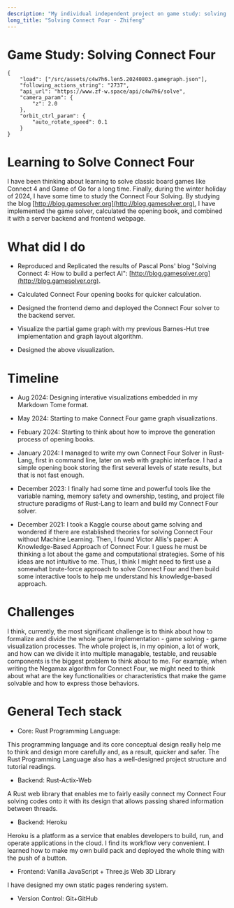 ```yaml
---
description: "My individual independent project on game study: solving Connect Four game."
long_title: "Solving Connect Four - Zhifeng"
---
```


# Game Study: Solving Connect Four

```json#con4_graph
{
    "load": ["/src/assets/c4w7h6.len5.20240803.gamegraph.json"],
    "following_actions_string": "2737",
    "api_url": "https://www.zf-w.space/api/c4w7h6/solve",
    "camera_param": {
        "z": 2.0
    },
    "orbit_ctrl_param": {
        "auto_rotate_speed": 0.1
    }
}
```

# Learning to Solve Connect Four

I have been thinking about learning to solve classic board games like Connect 4 and Game of Go for a long time. Finally, during the winter holiday of 2024, I have some time to study the Connect Four Solving. By studying the blog [http://blog.gamesolver.org](http://blog.gamesolver.org), I have implemented the game solver, calculated the opening book, and combined it with a server backend and frontend webpage.

# What did I do

- Reproduced and Replicated the results of Pascal Pons' blog "Solving Connect 4: How to build a perfect AI": [http://blog.gamesolver.org](http://blog.gamesolver.org).

- Calculated Connect Four opening books for quicker calculation.

- Designed the frontend demo and deployed the Connect Four solver to the backend server.

- Visualize the partial game graph with my previous Barnes-Hut tree implementation and graph layout algorithm.

- Designed the above visualization.

# Timeline

- Aug 2024: Designing interative visualizations embedded in my Markdown Tome format.

- May 2024: Starting to make Connect Four game graph visualizations.

- Febuary 2024: Starting to think about how to improve the generation process of opening books.

- January 2024: I managed to write my own Connect Four Solver in Rust-Lang, first in command line, later on web with graphic interface. I had a simple opening book storing the first several levels of state results, but that is not fast enough.

- December 2023: I finally had some time and powerful tools like the variable naming, memory safety and ownership, testing, and project file structure paradigms of Rust-Lang to learn and build my Connect Four solver.

- December 2021: I took a Kaggle course about game solving and wondered if there are established theories for solving Connect Four without Machine Learning. Then, I found Victor Allis's paper: A Knowledge-Based Approach of Connect Four. I guess he must be thinking a lot about the game and computational strategies. Some of his ideas are not intuitive to me. Thus, I think I might need to first use a somewhat brute-force approach to solve Connect Four and then build some interactive tools to help me understand his knowledge-based approach.

# Challenges

I think, currently, the most significant challenge is to think about how to formalize and divide the whole game implementation - game solving - game visualization processes. The whole project is, in my opinion, a lot of work, and how can we divide it into multiple managable, testable, and reusable components is the biggest problem to think about to me. For example, when writing the Negamax algorithm for Connect Four, we might need to think about what are the key functionalities or characteristics that make the game solvable and how to express those behaviors.

# General Tech stack

- Core: Rust Programming Language:

This programming language and its core conceptual design really help me to think and design more carefully and, as a result, quicker and safer. The Rust Programming Language also has a well-designed project structure and tutorial readings.

- Backend: Rust-Actix-Web

A Rust web library that enables me to fairly easily connect my Connect Four solving codes onto it with its design that allows passing shared information between threads.

- Backend: Heroku

Heroku is a platform as a service that enables developers to build, run, and operate applications in the cloud. I find its workflow very convenient. I learned how to make my own build pack and deployed the whole thing with the push of a button.

- Frontend: Vanilla JavaScript + Three.js Web 3D Library

I have designed my own static pages rendering system.

- Version Control: Git+GitHub
